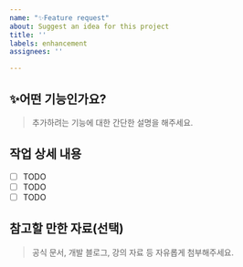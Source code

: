 ```yaml
---
name: "✨Feature request"
about: Suggest an idea for this project
title: ''
labels: enhancement
assignees: ''

---
```


## ✨어떤 기능인가요?
>추가하려는 기능에 대한 간단한 설명을 해주세요.

## 작업 상세 내용
- [ ] TODO
- [ ] TODO
- [ ] TODO

## 참고할 만한 자료(선택)
>공식 문서, 개발 블로그, 강의 자료 등 자유롭게 첨부해주세요.
